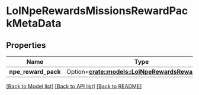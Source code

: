 # LolNpeRewardsMissionsRewardPackMetaData

## Properties

Name | Type | Description | Notes
------------ | ------------- | ------------- | -------------
**npe_reward_pack** | Option<[**crate::models::LolNpeRewardsRewardPack**](LolNpeRewardsRewardPack.md)> |  | [optional]

[[Back to Model list]](../README.md#documentation-for-models) [[Back to API list]](../README.md#documentation-for-api-endpoints) [[Back to README]](../README.md)


